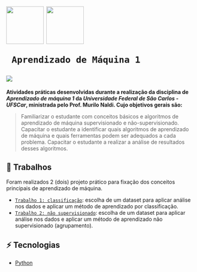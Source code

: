 <h1>
   <p> 
      <img src="https://user-images.githubusercontent.com/92659173/208775299-8a384f52-7cbe-4af6-8d11-2de7d61b3a1e.svg" width="100" align="center" />
      <img src="https://user-images.githubusercontent.com/92659173/208777593-0b0906f0-2e13-420f-a435-b78f0151671e.png" width="100" align="center" />
      
     Aprendizado de Máquina 1
   </p>
   <img src="https://img.shields.io/github/license/vinimrs/VinChat?color=black" align="center" />
</h1>

**Atividades práticas desenvolvidas durante a realização da disciplina de _Aprendizado de máquina 1_ da _Universidade Federal de São Carlos - UFSCar_, ministrada pelo Prof. Murilo Naldi. Cujo objetivos gerais são:**

> Familiarizar o estudante com conceitos básicos e algoritmos de aprendizado de máquina supervisionado e não-supervisionado. Capacitar o estudante a identificar quais algoritmos de aprendizado de máquina e quais ferramentas podem ser adequados a cada problema. Capacitar o estudante a realizar a análise de resultados desses algoritmos.

## :hammer: Trabalhos

Foram realizados 2 (dois) projeto prático para fixação dos conceitos principais de aprendizado de máquina.

- [`Trabalho 1: classificação`](https://github.com/vinimrs/aprendizado-maquina-1/blob/main/trabalho-classificacao/trabalho-classificacao.ipynb): escolha de um dataset para aplicar análise nos dados e aplicar um método de aprendizado por classificação.
- [`Trabalho 2: não supervisionado`](https://github.com/vinimrs/aprendizado-maquina-1/blob/main/trabalho-aprendizado-nao-supervisionado/trabalho-aprendizado-nao-supervisionado.ipynb): escolha de um dataset para aplicar análise nos dados e aplicar um método de aprendizado não supervisionado (agrupamento).

## :zap: Tecnologias

- [Python](https://www.python.org/)
